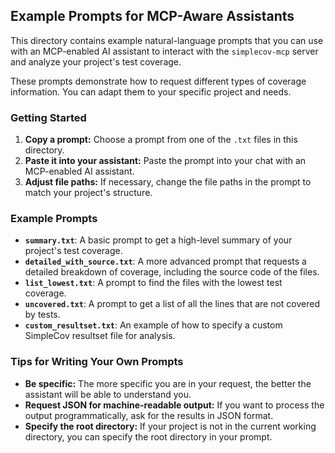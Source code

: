 ## Example Prompts for MCP-Aware Assistants

This directory contains example natural-language prompts that you can use with an MCP-enabled AI assistant to interact with the `simplecov-mcp` server and analyze your project's test coverage.

These prompts demonstrate how to request different types of coverage information. You can adapt them to your specific project and needs.

### Getting Started

1.  **Copy a prompt:** Choose a prompt from one of the `.txt` files in this directory.
2.  **Paste it into your assistant:** Paste the prompt into your chat with an MCP-enabled AI assistant.
3.  **Adjust file paths:** If necessary, change the file paths in the prompt to match your project's structure.

### Example Prompts

*   **`summary.txt`**: A basic prompt to get a high-level summary of your project's test coverage.
*   **`detailed_with_source.txt`**: A more advanced prompt that requests a detailed breakdown of coverage, including the source code of the files.
*   **`list_lowest.txt`**: A prompt to find the files with the lowest test coverage.
*   **`uncovered.txt`**: A prompt to get a list of all the lines that are not covered by tests.
*   **`custom_resultset.txt`**: An example of how to specify a custom SimpleCov resultset file for analysis.

### Tips for Writing Your Own Prompts

*   **Be specific:** The more specific you are in your request, the better the assistant will be able to understand you.
*   **Request JSON for machine-readable output:** If you want to process the output programmatically, ask for the results in JSON format.
*   **Specify the root directory:** If your project is not in the current working directory, you can specify the root directory in your prompt.

